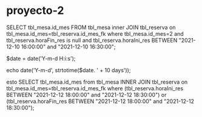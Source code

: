 # proyecto-2


SELECT tbl_mesa.id_mes FROM tbl_mesa inner JOIN tbl_reserva on tbl_mesa.id_mes=tbl_reserva.id_mes_fk where tbl_mesa.id_mes=2 and tbl_reserva.horaFin_res is null and tbl_reserva.horaIni_res BETWEEN "2021-12-10 16:00:00" and "2021-12-10 16:30:00";

$date = date('Y-m-d H:i:s');

echo date('Y-m-d', strtotime($date. ' + 10 days'));


esto
SELECT tbl_mesa.id_mes from tbl_mesa INNER JOIN tbl_reserva on tbl_mesa.id_mes=tbl_reserva.id_mes_fk where (tbl_reserva.horaIni_res BETWEEN "2021-12-12 18:00:00" and "2021-12-12 18:30:00") or (tbl_reserva.horaFin_res BETWEEN "2021-12-12 18:00:00" and "2021-12-12 18:30:00");
